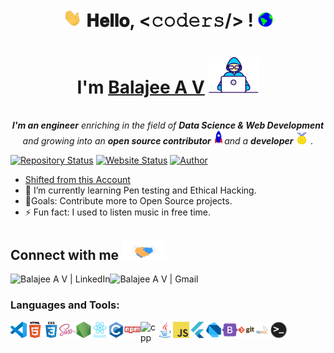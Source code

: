 <h1 align="center"><img src="https://github.com/AVBalajee/balajeeav.github.io/blob/master/images/Hi.gif" width="30px">   𝐇𝐞𝐥𝐥𝐨, <𝚌𝚘𝚍𝚎𝚛𝚜/> ! <img src="https://github.com/AVBalajee/balajeeav.github.io/blob/master/images/Earth.gif" width="24px"> 
<br>
  <h1 align="center">I'm <a href="https://avbalajee.github.io/welcome/">Balajee A V</a>  <img src="https://github.com/AVBalajee/balajeeav.github.io/blob/master/images/Developer.gif" width="80px">
</h1>

<p align="center">
  <em>
    <br><b> I'm an engineer</b>
    enriching in the field of <b>Data Science & Web Development</b> and growing into an <b>open source contributor </b> <img src="https://github.com/AVBalajee/balajeeav.github.io/blob/master/images/Rocket.gif" width="18px">and a
    <b>developer</b> <img src="https://github.com/AVBalajee/balajeeav.github.io/blob/master/images/Medal.gif" width="20px">&nbsp.
  </em>
</p>

[![Repository Status](https://img.shields.io/badge/Repository%20Status-Maintained-dark%20green.svg)](https://github.com/AVBalajee)
[![Website Status](https://img.shields.io/badge/Website%20Status-Online-green)](https://avbalajee.github.io/hi)
[![Author](https://img.shields.io/badge/Author-Balajee%20A%20V-red)](https://www.linkedin.com/in/balajeevg-techclog/)

- <a href="https://github.com/balajeeav"> Shifted from this Account </a>
- 🌱 I’m currently learning Pen testing and Ethical Hacking.
- 🥅Goals: Contribute more to Open Source projects.
- ⚡ Fun fact: I used to listen music in free time.

## Connect with me <img src="https://github.com/AVBalajee/balajeeav.github.io/blob/master/images/Handshake.gif" height="32px">

[<img align="left" alt="Balajee A V | LinkedIn" src="https://img.shields.io/badge/LinkedIn-0077B5?style=for-the-badge&logo=linkedin&logoColor=white" />][linkedin]
[<img align="left" alt="Balajee A V | Gmail"  src="https://img.shields.io/badge/Gmail-D14836?style=for-the-badge&logo=gmail&logoColor=white "/>][gmail]

<br />

### Languages and Tools:
<img align="left" alt="Visual Studio Code" width="26px" src="https://raw.githubusercontent.com/github/explore/80688e429a7d4ef2fca1e82350fe8e3517d3494d/topics/visual-studio-code/visual-studio-code.png" />
<img align="left" alt="HTML5" width="26px" src="https://raw.githubusercontent.com/github/explore/80688e429a7d4ef2fca1e82350fe8e3517d3494d/topics/html/html.png" />
<img align="left" alt="CSS3" width="26px" src="https://raw.githubusercontent.com/github/explore/80688e429a7d4ef2fca1e82350fe8e3517d3494d/topics/css/css.png" />
<img align="left" alt="Sass" width="26px" src="https://raw.githubusercontent.com/github/explore/80688e429a7d4ef2fca1e82350fe8e3517d3494d/topics/sass/sass.png" />
<img align="left" alt="Node.js" width="26px" src="https://raw.githubusercontent.com/github/explore/80688e429a7d4ef2fca1e82350fe8e3517d3494d/topics/nodejs/nodejs.png" />
<img img align="left" alt="react" width="26px"  src="https://raw.githubusercontent.com/devicons/devicon/master/icons/react/react-original-wordmark.svg" />
<img align="left" alt="C" width="26px" src= "https://github.com/devicons/devicon/blob/master/icons/c/c-original.svg" />
<img align="left" alt="npm" width="26px" src= "https://github.com/devicons/devicon/blob/master/icons/npm/npm-original-wordmark.svg" />
<img align="left" alt="cpp" width="26px" src= "https://github.com/abranhe/programming-languages-logos/blob/master/src/cpp/cpp.svg" />
<img align="left" alt="Java" width="26px" src="https://github.com/devicons/devicon/blob/master/icons/java/java-original.svg" />
<img align="left"alt="JavaScript"width="26px"src="https://raw.githubusercontent.com/github/explore/80688e429a7d4ef2fca1e82350fe8e3517d3494d/topics/javascript/javascript.png" />
<img align="left"alt="Flutter"width="26px"src="https://raw.githubusercontent.com/devicons/devicon/c5378d6c2510ffa0b3e4475af95618a8048d6cf1/icons/flutter/flutter-original.svg" />
<img align="left" alt="Dart" width="26px" src="https://raw.githubusercontent.com/github/explore/80688e429a7d4ef2fca1e82350fe8e3517d3494d/topics/dart/dart.png" />
<img align="left"alt="Bootstrap"width="26px"src="https://raw.githubusercontent.com/devicons/devicon/c5378d6c2510ffa0b3e4475af95618a8048d6cf1/icons/bootstrap/bootstrap-plain.svg" />
<img align="left" alt="Git" width="26px" src="https://raw.githubusercontent.com/github/explore/80688e429a7d4ef2fca1e82350fe8e3517d3494d/topics/git/git.png" />
<img align="left" alt="MySQL" width="26px" src="https://raw.githubusercontent.com/github/explore/80688e429a7d4ef2fca1e82350fe8e3517d3494d/topics/mysql/mysql.png" />
<img align="left" alt="Terminal" width="26px" src="https://raw.githubusercontent.com/github/explore/80688e429a7d4ef2fca1e82350fe8e3517d3494d/topics/terminal/terminal.png" />
  

<br />
<br />




[gmail]: mailto:balajeevg@gmail.com
[linkedin]: https://www.linkedin.com/in/balajeevg-techclog/
